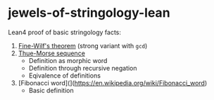 # jewels-of-stringology-lean

Lean4 proof of basic stringology facts:
1. [Fine-Wilf's theorem](https://en.wikipedia.org/wiki/Fine_and_Wilf%27s_theorem) (strong variant with `gcd`)
2. [Thue-Morse sequence](https://en.wikipedia.org/wiki/Thue%E2%80%93Morse_sequence)
    * Definition as morphic word
    * Definition through recursive negation
    * Eqivalence of definitions
3. [Fibonacci word](](https://en.wikipedia.org/wiki/Fibonacci_word)
    * Basic definition
